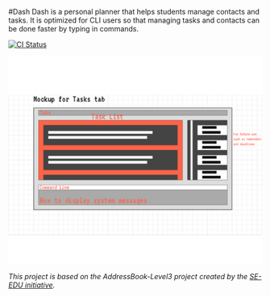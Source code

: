 #Dash
Dash is a personal planner that helps students manage contacts and tasks. It is optimized for CLI users so that managing tasks and contacts can be done faster by typing in commands.

[![CI Status](https://github.com/AY2122S1-CS2103T-W15-2/tp/workflows/Java%20CI/badge.svg)](https://github.com/AY2122S1-CS2103T-W15-2/tp/actions)

![Ui](docs/images/Ui.png)

*This project is based on the AddressBook-Level3 project created by the [SE-EDU initiative](https://se-education.org).*

